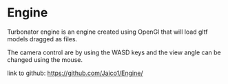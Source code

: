 # Engine
Turbonator engine is an engine created using OpenGl that will load gltf models dragged as files. 

The camera control are by using the WASD keys and the view angle can be changed using the mouse. 

link to github: https://github.com/Jaico1/Engine/
